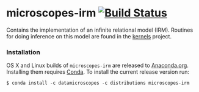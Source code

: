 # microscopes-irm [![Build Status](https://travis-ci.org/datamicroscopes/irm.svg?branch=master)](https://travis-ci.org/datamicroscopes/irm)

Contains the implementation of an infinite relational model (IRM). Routines for doing inference on this model are found in the [kernels](https://github.com/datamicroscopes/kernels) project.

### Installation

OS X and Linux builds of `microscopes-irm` are released to [Anaconda.org](https://conda.anaconda.org). Installing them requires [Conda](https://store.continuum.io/cshop/anaconda/).  To install the current release version run:

```
$ conda install -c datamicroscopes -c distributions microscopes-irm
```